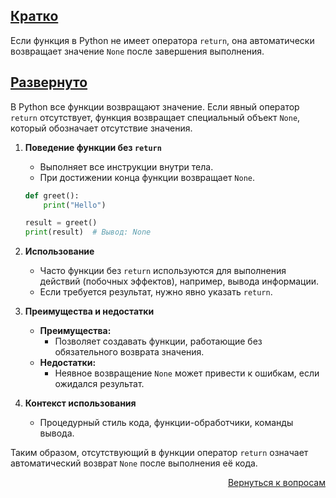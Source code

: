 ## <u>Кратко</u>

Если функция в Python не имеет оператора `return`, она автоматически возвращает значение `None` после завершения
выполнения.

## <u>Развернуто</u>

В Python все функции возвращают значение. Если явный оператор `return` отсутствует, функция возвращает специальный
объект `None`, который обозначает отсутствие значения.

1. **Поведение функции без `return`**
    - Выполняет все инструкции внутри тела.
    - При достижении конца функции возвращает `None`.
    ```python
    def greet():
        print("Hello")

    result = greet()
    print(result)  # Вывод: None
    ```

2. **Использование**
    - Часто функции без `return` используются для выполнения действий (побочных эффектов), например, вывода информации.
    - Если требуется результат, нужно явно указать `return`.

3. **Преимущества и недостатки**
    - **Преимущества:**
        - Позволяет создавать функции, работающие без обязательного возврата значения.
    - **Недостатки:**
        - Неявное возвращение `None` может привести к ошибкам, если ожидался результат.

4. **Контекст использования**
    - Процедурный стиль кода, функции-обработчики, команды вывода.

Таким образом, отсутствующий в функции оператор `return` означает автоматический возврат `None` после выполнения её
кода.

<div align="right">

[Вернуться к вопросам](../Вопросы.md)

</div>
